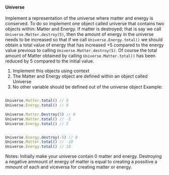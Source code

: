 #### Universe 

Implement a representation of the universe where matter and energy is conserved. To do so implement one object called universe that contains two objects within: Matter and Energy. If matter is destroyed; that is say we call ```Universe.Matter.destroy(5)```, then the amount of energy in the universe needs to be increased so that if we call ```Universe.Energy.total()``` we should obtain a total value of energy that has increased +5 compared to the energy value previous to calling ```Universe.Matter.destroy(5)```. Of course the total amount of Matter obtained by calling ```Universe.Matter.total()``` has been reduced by 5 compared to the initial value.

1. Implement this objects using context
2. The Matter and Energy object are defined within an object called Universe
3. No other variable should be defined out of the universe object
Example:

```jsx

Universe.Matter.total() // 0
Universe.Energy.total() // 0

Universe.Matter.Destroy(5) // 0
Universe.Matter.total() // -5
Universe.Energy.total() // 5


Universe.Energy.destroy(-5) // 0
Universe.Matter.total() // -10
Universe.Energy.total() // 10


```

Notes: Initially make your universe contain 0 matter and energy. Destroying a negative ammount of energy of matter is equal to creating a possitive a mmount of each and viceversa for creating matter or energy.